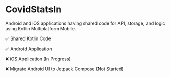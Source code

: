 # CovidStatsIn
Android and iOS applications having shared code for API, storage, and logic using Kotlin Multiplatform Mobile.


✅ Shared Kotlin Code

✅ Android Application

❌ iOS Application (In Progress)

❌ Migrate Android UI to Jetpack Compose (Not Started)
